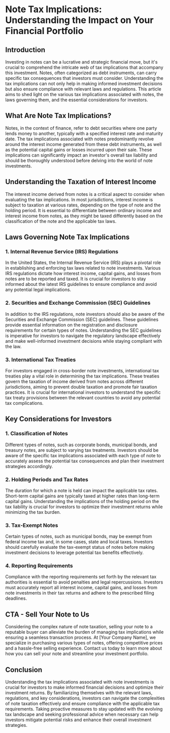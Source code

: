 # Note Tax Implications: Understanding the Impact on Your Financial Portfolio

## Introduction

Investing in notes can be a lucrative and strategic financial move, but it's crucial to comprehend the intricate web of tax implications that accompany this investment. Notes, often categorized as debt instruments, can carry specific tax consequences that investors must consider. Understanding the tax implications can not only help in making informed investment decisions but also ensure compliance with relevant laws and regulations. This article aims to shed light on the various tax implications associated with notes, the laws governing them, and the essential considerations for investors.

## What Are Note Tax Implications?

Notes, in the context of finance, refer to debt securities where one party lends money to another, typically with a specified interest rate and maturity date. The tax implications associated with notes predominantly revolve around the interest income generated from these debt instruments, as well as the potential capital gains or losses incurred upon their sale. These implications can significantly impact an investor's overall tax liability and should be thoroughly understood before delving into the world of note investments.

## Understanding the Taxation of Interest Income

The interest income derived from notes is a critical aspect to consider when evaluating the tax implications. In most jurisdictions, interest income is subject to taxation at various rates, depending on the type of note and the holding period. It is essential to differentiate between ordinary income and interest income from notes, as they might be taxed differently based on the classification of the note and the applicable tax laws.

## Laws Governing Note Tax Implications

### 1. Internal Revenue Service (IRS) Regulations

In the United States, the Internal Revenue Service (IRS) plays a pivotal role in establishing and enforcing tax laws related to note investments. Various IRS regulations dictate how interest income, capital gains, and losses from notes are to be reported and taxed. It is crucial for investors to stay informed about the latest IRS guidelines to ensure compliance and avoid any potential legal implications.

### 2. Securities and Exchange Commission (SEC) Guidelines

In addition to the IRS regulations, note investors should also be aware of the Securities and Exchange Commission (SEC) guidelines. These guidelines provide essential information on the registration and disclosure requirements for certain types of notes. Understanding the SEC guidelines is imperative for investors to navigate the regulatory landscape effectively and make well-informed investment decisions while staying compliant with the law.

### 3. International Tax Treaties

For investors engaged in cross-border note investments, international tax treaties play a vital role in determining the tax implications. These treaties govern the taxation of income derived from notes across different jurisdictions, aiming to prevent double taxation and promote fair taxation practices. It is crucial for international investors to understand the specific tax treaty provisions between the relevant countries to avoid any potential tax complications.

## Key Considerations for Investors

### 1. Classification of Notes

Different types of notes, such as corporate bonds, municipal bonds, and treasury notes, are subject to varying tax treatments. Investors should be aware of the specific tax implications associated with each type of note to accurately assess the potential tax consequences and plan their investment strategies accordingly.

### 2. Holding Periods and Tax Rates

The duration for which a note is held can impact the applicable tax rates. Short-term capital gains are typically taxed at higher rates than long-term capital gains. Understanding the implications of the holding period on the tax liability is crucial for investors to optimize their investment returns while minimizing the tax burden.

### 3. Tax-Exempt Notes

Certain types of notes, such as municipal bonds, may be exempt from federal income tax and, in some cases, state and local taxes. Investors should carefully evaluate the tax-exempt status of notes before making investment decisions to leverage potential tax benefits effectively.

### 4. Reporting Requirements

Compliance with the reporting requirements set forth by the relevant tax authorities is essential to avoid penalties and legal repercussions. Investors must accurately report all interest income, capital gains, and losses from note investments in their tax returns and adhere to the prescribed filing deadlines.

## CTA - Sell Your Note to Us

Considering the complex nature of note taxation, selling your note to a reputable buyer can alleviate the burden of managing tax implications while ensuring a seamless transaction process. At [Your Company Name], we specialize in purchasing various types of notes, offering competitive prices and a hassle-free selling experience. Contact us today to learn more about how you can sell your note and streamline your investment portfolio.

## Conclusion

Understanding the tax implications associated with note investments is crucial for investors to make informed financial decisions and optimize their investment returns. By familiarizing themselves with the relevant laws, regulations, and key considerations, investors can navigate the complexities of note taxation effectively and ensure compliance with the applicable tax requirements. Taking proactive measures to stay updated with the evolving tax landscape and seeking professional advice when necessary can help investors mitigate potential risks and enhance their overall investment strategies.